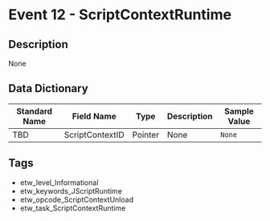 # Event 12 - ScriptContextRuntime

## Description
None

## Data Dictionary
|Standard Name|Field Name|Type|Description|Sample Value|
|---|---|---|---|---|
|TBD|ScriptContextID|Pointer|None|`None`|

## Tags
* etw_level_Informational
* etw_keywords_JScriptRuntime
* etw_opcode_ScriptContextUnload
* etw_task_ScriptContextRuntime